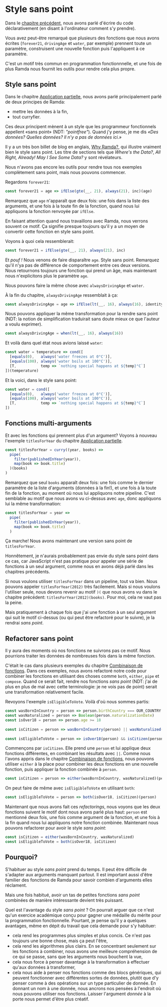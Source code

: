 # Style sans point

Dans le [chapitre précédent](programmation-declarative.md), nous avons parlé d'écrire du code déclarativement (en disant à l'ordinateur comment s'y prendre).

Vous avez peut-être remarqué que plusieurs des fonctions que nous avons écrites (`forever21`, `drivingAge` et `water`, par exemple) prennent toute un paramètre, construisent une nouvelle fonction puis l'appliquent à ce paramètre.

C'est un motif très commun en programmation fonctionnnelle, et une fois de plus Ramda nous fournit les outils pour rendre cela plus propre.

## Style sans point

Dans le chapitre [Application partielle](application-partielle.md), nous avons parlé principalement parlé de deux principes de Ramda:

- mettre les données à la fin,
- tout curryfier.

Ces deux principent mènent à un style que les programmeur fonctionnels appellent «sans point» (NDT: _"pointfree"_). Quand j'y pense, je me dis _«Des données? Quelles données? Il n'y a pas de données ici.»_

Il y a un très bon billet de blog en anglais, [Why Ramda?](http://fr.umio.us/why-ramda/), qui illustre vraiment bien le style sans point. Les titre de sections tels que _Where's the Data?_, _All Right, Already! May I See Some Data?_ y sont révélateurs.

Nous n'avons pas encore les outils pour rendre tous nos exemples complètement sans point, mais nous pouvons commencer.

Regardons `forever21`:

```js
const forever21 = age => ifElse(gte(__, 21), always(21), inc)(age)
```

Remarquez que `age` n'apparaît que deux fois: une fois dans la liste des arguments, et une fois à la toute fin de la fonction, quand nous lui appliquons la fonction renvoyée par `ifElse`.

En faisant attention quand nous travaillons avec Ramda, nous verrons souvent ce motif. Ça signifie presque toujours qu'il y a un moyen de convertir cette fonction en style sans point.

Voyons à quoi cela ressemblerait:

```js
const forever21 = ifElse(gte(__, 21), always(21), inc)
```

Et _pouf !_ Nous venons de faire disparaître `age`. Style sans point. Remarquez qu'il n'ya pas de différence de comportement entre ces deux versions. Nous retournons toujours une fonction qui prend un âge, mais maintenant nous n'explicitons plus le paramètre `age`.

Nous pouvons faire la même chose avec `alwaysDrivingAge` et `water`.

À la fin du chapitre, `alwaysDrivingAge` ressemblait à ça:

```js
const alwaysDrivingAge = age => ifElse(lt(__, 16), always(16), identity)(age)
```

Nous pouvons appliquer la même transformation pour la rendre sans point (NDT: la notion de simplification traduirait sans doute mieux ce que l'auteur a voulu exprimer).

```js
const alwaysDrivingAge = when(lt(__, 16), always(16))
```

Et voilà dans quel état nous avions laissé `water`:

```js
const water = temperature => cond([
  [equals(0),   always('water freezes at 0°C')],
  [equals(100), always('water boils at 100°C')],
  [T,           temp => `nothing special happens at ${temp}°C`]
])(temperature)
```

Et la voici, dans le style sans point:

```js
const water = cond([
  [equals(0),   always('water freezes at 0°C')],
  [equals(100), always('water boils at 100°C')],
  [T,           temp => `nothing special happens at ${temp}°C`]
])
```

## Fonctions multi-arguments

Et avec les fonctions qui prennent plus d'un argument? Voyons à nouveau l'exemple `titlesForYear` du chapitre [Application partielle](application-partielle.md).

```js
const titlesForYear = curry((year, books) =>
  pipe(
    filter(publishedInYear(year)),
    map(book => book.title)
  )(books)
)
```

Remarquez que seul `books` apparaît deux fois: une fois comme le dernier paramètre de la liste d'arguments (données à la fin!), et une fois à la toute fin de la fonction, au moment où nous lui appliquons notre pipeline. C'est semblable au motif que nous avons vu ci-dessus avec `age`, donc appliquons lui la même transformation:

```js
const titlesForYear = year =>
  pipe(
    filter(publishedInYear(year)),
    map(book => book.title)
  )
```

Ça marche! Nous avons maintenant une version sans point de `titlesForYear`.

Honnêtement, je n'aurais probablement pas envie du style sans point dans ce cas, car JavaScript n'est pas pratique pour appeler une série de fonctions à un seul argument, comme nous en avons déjà parlé dans les chapitres précédents.

Si nous voulons utiliser `titlesForYear` dans un pipeline, tout va bien. Nous pouvons appeler `titlesForYear(2012)` très facilement. Mais si nous voulons l'utiliser seule, nous devons revenir au motif `)(` que nous avons vu dans le chapitre précédent: `titlesForYear(2012)(books)`. Pour moi, cela ne vaut pas la peine.

Mais pratiquement à chaque fois que j'ai une fonction à un seul argument qui suit le motif ci-dessus (ou qui peut être refactoré pour le suivre), je la rendrai _sans point_.


## Refactorer sans point

Il y aura des moments où nos fonctions ne suivrons pas ce motif. Nous pourrions traiter les données de nombreuses fois dans la même fonction.

C'était le cas dans plusieurs exemples du chapitre [Combinaison de fonctions](combinaison-de-fonctions.md). Dans ces exemples, nous avons refactoré notre code pour combiner les fonctions en utilisant des choses comme `both`, `either`, `pipe` et `compose`. Quand ce serait fait, rendre nos fonctions _sans point_ (NDT: j'ai de plus en plus de mal avec cette terminologie: je ne vois pas de point) serait une transformation relativement facile.

Revoyons l'exemple `isEligibleToVote`. Voilà d'où nous sommes partis:

```js
const wasBornInCountry = person => person.birthCountry === OUR_COUNTRY
const wasNaturalized = person => Boolean(person.naturalizationDate)
const isOver18 = person => person.age >= 18
 
const isCitizen = person => wasBornInCountry(person) || wasNaturalized(person)
 
const isEligibleToVote = person => isOver18(person) && isCitizen(person)
```

Commençons par `isCitizen`. Elle prend une `person` et lui applique deux fonctions différentes, en combinant les résultats avec `||`. Comme nous l'avons appris dans le chapitre [Combinaison de fonctions](combinaison-de-fonctions.md), nous pouvons utiliser `either` à la place pour combiner les deux fonctions en une nouvelle fonction, puis appliquer la fonction combinée à `person`.

```js
const isCitizen = person => either(wasBornInCountry, wasNaturalized)(person)
```

On peut faire de même avec `isEligibleToVote` en utilisant `both`:

```js
const isEligibleToVote = person => both(isOver18, isCitizen)(person)
```

Maintenant que nous avons fait ces _refactorings_, nous voyons que les deux fonctions suivent le motif dont nous avons parlé plus haut: `person` est mentionné deux fois, une fois comme argument de la fonction, et une fois à la fin quand nous lui appliquons notre fonction combinée. Maintenant nous pouvons refactorer pour avoir le style _sans point_:

```js
const isCitizen = either(wasBornInCountry, wasNaturalized)
const isEligibleToVote = both(isOver18, isCitizen)
```

## Pourquoi?

S'habituer au style _sans point_ prend du temps. Il peut être difficile de s'adapter aux arguments manquant partout. Il est important aussi d'être familier des fonctions de Ramda pour savoir combien d'arguments elles réclament.

Mais une fois habitué, avoir un tas de petites fonctions _sans point_ combinées de manière intéressante devient très puissant.

Quel est l'avantage du style _sans point_ ? On pourrait arguer que ce n'est qu'un exercice académique conçu pour gagner une médaille du mérite pour la programmation fonctionnelle. Pourtant, je pense qu'il y a quelques avantages, même en dépit du travail que cela demande pour s'y habituer:

- cela rend les programmes plus simples et plus concis. Ce n'est pas toujours une bonne chose, mais ça peut l'être,
- cela rend les algorithmes plus clairs. En se concentrant seulement sur les fonctions à combiner, nous avons une meilleure compréhension de ce qui se passe, sans que les arguments nous bouchent la vue,
- cela nous force à penser davantage à la transformation à effectuer qu'aux données à transformer,
- cela nous aide à penser nos fonctions comme des blocs génériques, qui peuvent fonctionner avec différentes sortes de données, plutôt que d'y penser comme à des opérations sur un type particulier de donnée. En donnant un nom à une donnée, nous ancrons nos pensées à l'endroit où nous pouvons utiliser nos fonctions. Laisser l'argument _donnée_ à la porte nous permet d'être plus créatif.
